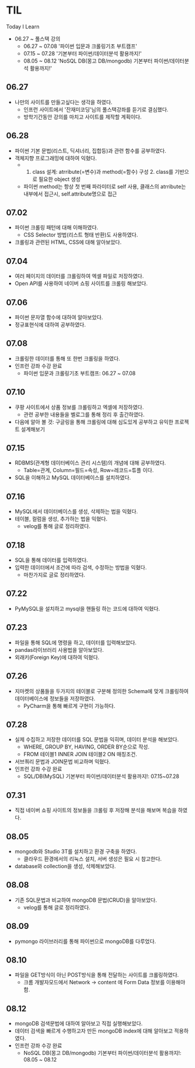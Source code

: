 # TIL
Today I Learn
* 06.27 ~ 풀스택 강의
  - 06.27 ~ 07.08  '파이썬 입문과 크롤링기초 부트캠프'
  - 07.15 ~ 07.28  '기본부터 파이썬/데이터분석 활용까지!'
  - 08.05 ~ 08.12  'NoSQL DB(몽고 DB/mongodb) 기본부터 파이썬/데이터분석 활용까지!'
## 06.27
* 나만의 사이트를 만들고싶다는 생각을 하였다.
  - 인프런 사이트에서 '잔재미코딩'님의 풀스택강좌를 듣기로 결심했다.
  - 방학기간동안 강의를 마치고 사이트를 제작할 계획이다.
## 06.28
* 파이썬 기본 문법(리스트, 딕셔너리, 집합등)과 관련 함수를 공부하였다.
* 객체지향 프로그래밍에 대하여 익혔다.
  - 1. class 설계: atrribute(=변수)과 method(=함수) 구성 2. class를 기반으로 필요한 object 생성
  - 파이썬 method는 항상 첫 번째 파라미터로 self 사용, 클래스의 atrribute는 내부에서 접근시, self.attribute명으로 접근 
## 07.02
* 파이썬 크롤링 패턴에 대해 이해하였다.
  - CSS Selector 방법(리스트 형태 반환)도 사용하였다.
* 크롤링과 관련된 HTML, CSS에 대해 알아보았다.
## 07.04
* 여러 페이지의 데이터를 크롤링하여 엑셀 파일로 저장하였다.
* Open API를 사용하여 네이버 쇼핑 사이트를 크롤링 해보았다.
## 07.06
* 파이썬 문자열 함수에 대하여 알아보았다.
* 정규표현식에 대하여 공부하였다.
## 07.08
* 크롤링한 데이터를 통해 또 한번 크롤링을 하였다.
* 인프런 강좌 수강 완료
  - 파이썬 입문과 크롤링기초 부트캠프: 06.27 ~ 07.08
## 07.10
* 쿠팡 사이트에서 상품 정보를 크롤링하고 엑셀에 저장하였다.
  - 관련 공부한 내용들을 벨로그를 통해 정리 후 출간하였다.
* 다음에 알아 볼 것: 구글링을 통해 크롤링에 대해 심도있게 공부하고 유익한 프로젝트 설계해보기
## 07.15
* RDBMS(관계형 데이터베이스 관리 시스템)의 개념에 대해 공부하였다.
  - Table=관계, Column=필드=속성, Row=레코드=튜플 이다.
* SQL을 이해하고 MySQL 데이터베이스를 설치하였다.
## 07.16
* MySQL에서 데이터베이스를 생성, 삭제하는 법을 익혔다.
* 테이블, 컬럼을 생성, 추가하는 법을 익혔다.
  - velog를 통해 글로 정리하였다.
## 07.18
* SQL을 통해 데이터를 입력하였다.
* 입력한 데이터에서 조건에 따라 검색, 수정하는 방법을 익혔다.
  - 마찬가지로 글로 정리하였다.
## 07.22
* PyMySQL을 설치하고 mysql을 핸들링 하는 코드에 대하여 익혔다.
## 07.23
* 파일을 통해 SQL에 명령을 하고, 데이터를 입력해보았다.
* pandas라이브러리 사용법을 알아보았다.
* 외래키(Foreign Key)에 대하여 익혔다.
## 07.26
* 지마켓의 상품들을 두가지의 테이블로 구분해 정의한 Schema에 맞게 크롤링하여
데이터베이스에 정보들을 저장하였다.
  - PyCharm을 통해 빠르게 구현이 가능하다.
## 07.28
* 실제 수집하고 저장한 데이터를 SQL 문법을 익히며, 데이터 분석을 해보았다.
  - WHERE, GROUP BY, HAVING, ORDER BY순으로 작성.
  - FROM 테이블1 INNER JOIN 테이블2 ON 매칭조건.
* 서브쿼리 문법과 JOIN문법 비교하며 익혔다.
* 인프런 강좌 수강 완료
  - SQL/DB(MySQL) 기본부터 파이썬/데이터분석 활용까지!: 07.15~07.28
## 07.31
* 직접 네이버 쇼핑 사이트의 정보들을 크롤링 후 저장해 분석을 해보며 복습을 하였다.
## 08.05
* mongodb와 Studio 3T를 설치하고 환경 구축을 하였다.
  - 클라우드 환경에서의 리눅스 설치, 서버 생성은 필요 시 참고한다.
* database와 collection을 생성, 삭제해보았다.
## 08.08
* 기존 SQL문법과 비교하여 mongoDB 문법(CRUD)을 알아보았다.
  - velog를 통해 글로 정리하였다.
## 08.09
* pymongo 라이브러리를 통해 파이썬으로 mongoDB를 다루었다.
## 08.10
* 파일을 GET방식이 아닌 POST방식을 통해 전달하는 사이트를 크롤링하였다.
  - 크롬 개발자모드에서 Network -> content 에 Form Data 정보를 이용해야 함.
## 08.12
* mongoDB 검색문법에 대하여 알아보고 직접 실행해보았다.
* 데이터 검색을 빠르게 수행하고자 만든 mongoDB index에 대해 알아보고 적용하였다.
* 인프런 강좌 수강 완료
  - NoSQL DB(몽고 DB/mongodb) 기본부터 파이썬/데이터분석 활용까지!: 08.05 ~ 08.12
